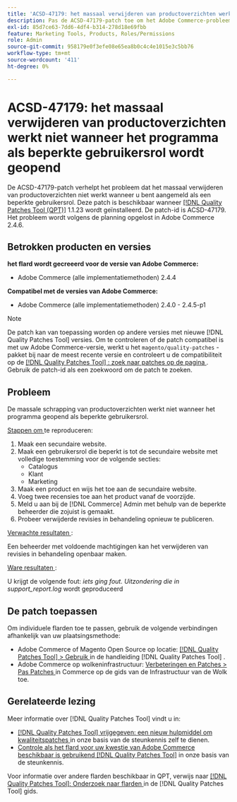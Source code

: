 ```yaml
---
title: 'ACSD-47179: het massaal verwijderen van productoverzichten werkt niet wanneer aangemeld als beperkte gebruikersrol'
description: Pas de ACSD-47179-patch toe om het Adobe Commerce-probleem op te lossen, waarbij het massaal verwijderen van productoverzichten niet werkt wanneer u bent aangemeld als een beperkte gebruikersrol.
exl-id: 85d7ce63-7dd6-4df4-b314-278d18e69fbb
feature: Marketing Tools, Products, Roles/Permissions
role: Admin
source-git-commit: 958179e0f3efe08e65ea8b0c4c4e1015e3c5bb76
workflow-type: tm+mt
source-wordcount: '411'
ht-degree: 0%

---
```


# ACSD-47179: het massaal verwijderen van productoverzichten werkt niet wanneer het programma als beperkte gebruikersrol wordt geopend

De ACSD-47179-patch verhelpt het probleem dat het massaal verwijderen van productoverzichten niet werkt wanneer u bent aangemeld als een beperkte gebruikersrol. Deze patch is beschikbaar wanneer [[!DNL Quality Patches Tool (QPT)]](/help/announcements/adobe-commerce-announcements/magento-quality-patches-released-new-tool-to-self-serve-quality-patches.md) 1.1.23 wordt geïnstalleerd. De patch-id is ACSD-47179. Het probleem wordt volgens de planning opgelost in Adobe Commerce 2.4.6.

## Betrokken producten en versies

**het flard wordt gecreeerd voor de versie van Adobe Commerce:**

* Adobe Commerce (alle implementatiemethoden) 2.4.4

**Compatibel met de versies van Adobe Commerce:**

* Adobe Commerce (alle implementatiemethoden) 2.4.0 - 2.4.5-p1

>[!NOTE]
>
>De patch kan van toepassing worden op andere versies met nieuwe [!DNL Quality Patches Tool] versies. Om te controleren of de patch compatibel is met uw Adobe Commerce-versie, werkt u het `magento/quality-patches` -pakket bij naar de meest recente versie en controleert u de compatibiliteit op de [[!DNL Quality Patches Tool] : zoek naar patches op de pagina ](https://experienceleague.adobe.com/tools/commerce-quality-patches/index.html) . Gebruik de patch-id als een zoekwoord om de patch te zoeken.

## Probleem

De massale schrapping van productoverzichten werkt niet wanneer het programma geopend als beperkte gebruikersrol.

<u> Stappen om </u> te reproduceren:

1. Maak een secundaire website.
1. Maak een gebruikersrol die beperkt is tot de secundaire website met volledige toestemming voor de volgende secties:
   * Catalogus
   * Klant
   * Marketing
1. Maak een product en wijs het toe aan de secundaire website.
1. Voeg twee recensies toe aan het product vanaf de voorzijde.
1. Meld u aan bij de [!DNL Commerce] Admin met behulp van de beperkte beheerder die zojuist is gemaakt.
1. Probeer verwijderde revisies in behandeling opnieuw te publiceren.

<u> Verwachte resultaten </u>:

Een beheerder met voldoende machtigingen kan het verwijderen van revisies in behandeling openbaar maken.

<u> Ware resultaten </u>:

U krijgt de volgende fout: _iets ging fout. Uitzondering die in support_report.log_ wordt geproduceerd

## De patch toepassen

Om individuele flarden toe te passen, gebruik de volgende verbindingen afhankelijk van uw plaatsingsmethode:

* Adobe Commerce of Magento Open Source op locatie: [[!DNL Quality Patches Tool]  > Gebruik ](https://experienceleague.adobe.com/docs/commerce-operations/tools/quality-patches-tool/usage.html) in de handleiding [!DNL Quality Patches Tool] .
* Adobe Commerce op wolkeninfrastructuur: [ Verbeteringen en Patches > Pas Patches ](https://experienceleague.adobe.com/docs/commerce-cloud-service/user-guide/develop/upgrade/apply-patches.html) in Commerce op de gids van de Infrastructuur van de Wolk toe.

## Gerelateerde lezing

Meer informatie over [!DNL Quality Patches Tool] vindt u in:

* [[!DNL Quality Patches Tool]  vrijgegeven: een nieuw hulpmiddel om kwaliteitspatches ](/help/announcements/adobe-commerce-announcements/magento-quality-patches-released-new-tool-to-self-serve-quality-patches.md) in onze basis van de steunkennis zelf te dienen.
* [ Controle als het flard voor uw kwestie van Adobe Commerce beschikbaar is gebruikend  [!DNL Quality Patches Tool]](/help/support-tools/patches-available-in-qpt-tool/check-patch-for-magento-issue-with-magento-quality-patches.md) in onze basis van de steunkennis.

Voor informatie over andere flarden beschikbaar in QPT, verwijs naar [[!DNL Quality Patches Tool]: Onderzoek naar flarden ](https://experienceleague.adobe.com/tools/commerce-quality-patches/index.html) in de [!DNL Quality Patches Tool] gids.
